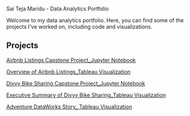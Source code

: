 Sai Teja Maridu - Data Analytics Portfolio

Welcome to my data analytics portfolio. Here, you can find some of the projects I've worked on, including code and visualizations.

## Projects

[Airbnb Listings Capstone Project_Jupyter Notebook](https://github.com/saiteja2826/Capstone-Projects/blob/main/Airbnb_Listings/Summer_Capstone_AirBnB%20(1).ipynb)

[Overview of Airbnb Listings_Tableau Visualization](https://public.tableau.com/views/AirbnbListings_17250453396100/OverviewofListings?:language=en-US&:sid=&:redirect=auth&:display_count=n&:origin=viz_share_link)

[Divvy Bike Sharing Capstone Project_Jupyter Notebook](https://github.com/saiteja2826/Capstone-Projects/blob/main/Divvy_Bike_Sharing/Divvy_Bike_Sharing.ipynb)

[Executive Summary of Divvy Bike Sharing_Tableau Visualization](https://public.tableau.com/views/Divvy_BikeSharing/ExecutiveSummary?:language=en-US&:sid=&:redirect=auth&:display_count=n&:origin=viz_share_link)

[Adventure DataWorks Story_  Tableau Visualization](https://public.tableau.com/views/AdventureDataWorks_Story/AWCStory?:language=en-US&:sid=&:redirect=auth&:display_count=n&:origin=viz_share_link)
